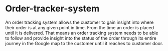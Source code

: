 # Order-tracker-system
An order tracking system allows the customer to gain insight into where their order is at any given point in time. From the time an order is placed until it is delivered. That means an order tracking system needs to be able to follow and provide insight into the status of the order through its entire journey in the Google map to the customer until it reaches to customer door.



